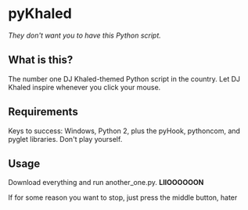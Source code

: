 # pyKhaled
*They don't want you to have this Python script.*

## What is this?
The number one DJ Khaled-themed Python script in the country. Let DJ Khaled inspire whenever you click your mouse.

## Requirements
Keys to success: Windows, Python 2, plus the pyHook, pythoncom, and pyglet libraries. Don't play yourself.

## Usage
Download everything and run another_one.py. **LIIOOOOOON**

If for some reason you want to stop, just press the middle button, hater
